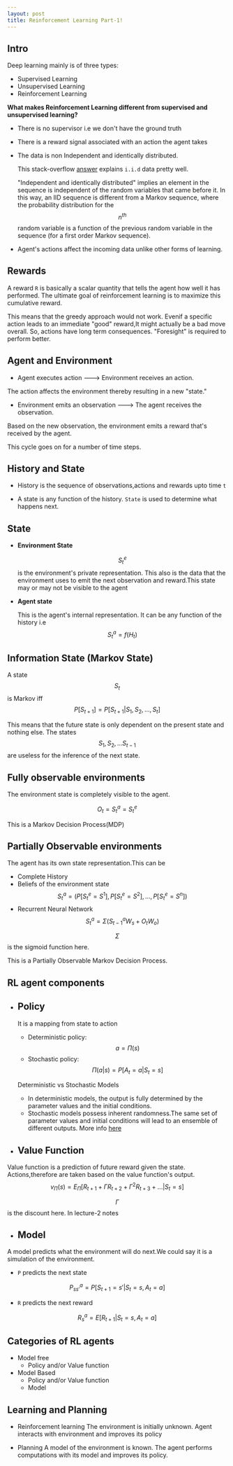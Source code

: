 ```yaml
---
layout: post
title: Reinforcement Learning Part-1!
---
```


<script src="https://cdnjs.cloudflare.com/ajax/libs/mathjax/2.7.0/MathJax.js?config=TeX-AMS-MML_HTMLorMML" type="text/javascript"></script>

## Intro

Deep learning mainly is of three types:

- Supervised Learning
- Unsupervised Learning
- Reinforcement Learning

**What makes Reinforcement Learning different from supervised and unsupervised learning?**	

- There is no supervisor i.e we don't have the ground truth
- There is a reward signal associated with an action the agent takes
- The data is non Independent and identically distributed.

	This stack-overflow [answer](https://stackoverflow.com/a/13058903/4989649) explains `i.i.d` data pretty well.	

	"Independent and identically distributed" implies an element in the sequence is independent of the random variables that came before it. In this way, an IID sequence is different from a Markov sequence, where the probability distribution for the $$n^{th}$$ random variable is a function of the previous random variable in the sequence (for a first order Markov sequence).


- Agent's actions affect the incoming data unlike other forms of learning.


## Rewards

A reward `R` is basically a scalar quantity that tells the agent how well it has performed. The ultimate goal of reinforcement learning is to maximize this cumulative reward.

This means that the greedy approach would not work. Evenif a specific action leads to an immediate "good" reward,It might actually be a bad move overall. So, actions have long term consequences. "Foresight" is required to perform better.


## Agent and Environment

- Agent executes action ---> Environment receives an action.

The action affects the environment thereby resulting in a new "state."

- Environment emits an observation ---> The agent receives the observation.

Based on the new observation, the environment emits a
reward that's received by the agent.

This cycle goes on for a number of time steps.

## History and State

- History is the sequence of observations,actions and rewards upto time `t`

- A state is any function of the history. `State` is used to determine what happens next.

## State

- **Environment State**
	
	$$S_t^e$$ is the environment's private representation. This also is the data that the environment uses to emit the next observation and reward.This state may or may not be visible to the agent

- **Agent state**	
	
	This is the agent's internal representation. It can be any function of the history i.e
	$$S_t^a = f(H_t)$$

## Information State (Markov State)	

A state $$S_t$$ is Markov iff 
$$P[S_{t+1}] = P[S_{t+1}|S_1,S_2,...,S_t]$$ 

This means that the future state is only dependent on the present state and nothing else. The states $$S_1,S_2,...S_{t-1}$$ are useless for the inference of the next state.


## Fully observable environments

The environment state is completely visible to the agent.

$$ O_t = S_t^a = S_t^e $$

This is a Markov Decision Process(MDP)

## Partially Observable environments

The agent has its own state representation.This can be 

- Complete History
- Beliefs of the environment state $$S_t^a = (P[S_t^e=S^1],P[S_t^e=S^2],...,P[S_t^e=S^n])$$
- Recurrent Neural Network $$S_t^a = \Sigma(S_{t-1}^aW_s+O_tW_o)$$ 

$$\Sigma$$  is the sigmoid function here.

This is a Partially Observable Markov Decision Process.


## RL agent components

- ## Policy
	It is a mapping from state to action
	- Deterministic policy: $$a = \Pi(s)$$
	- Stochastic policy: $$\Pi(a|s) = P[A_t=a|S_t=s]$$

	Deterministic vs Stochastic Models

	- In deterministic models, the output is fully determined by the parameter values and the initial conditions.
	- Stochastic models possess inherent randomness.The same set of parameter values and initial conditions will lead to an ensemble of different outputs.
	More info [here](http://www4.stat.ncsu.edu/~gross/BIO560%20webpage/slides/Jan102013.pdf)


- ## Value Function
Value function is a prediction of future reward given the state. Actions,therefore are taken based on the value function's output.
$$v_\Pi(s) = E_\Pi[R_{t+1}+\Gamma R_{t+2}+\Gamma^2R_{t+3}+...|S_t=s]$$

$$\Gamma$$ is the discount here. In lecture-2 notes


- ## Model

A model predicts what the environment will do next.We could say it is a simulation of the environment.

- `P` predicts the next state

$$P_{ss'}^a = P[S_{t+1}=s'|S_t=s,A_t=a]$$

- `R` predicts the next reward

$$R_s^a = E[R_{t+1}|S_t=s,A_t=a]$$


## Categories of RL agents

- Model free
	- Policy and/or Value function
- Model Based	
	- Policy and/or Value function
	- Model

## Learning and Planning

- Reinforcement learning
The environment is initially unknown. Agent interacts with environment and improves its policy

- Planning
A model of the environment is known. The agent performs computations with its model and improves its policy.	

